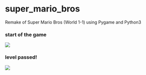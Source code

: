 # super_mario_bros
Remake of Super Mario Bros (World 1-1) using Pygame and Python3


### start of the game
![](https://github.com/DouglasKosvoski/super_mario_bros/blob/master/images/playing.png)


### level passed!
![](https://github.com/DouglasKosvoski/super_mario_bros/blob/master/images/victory.png)
